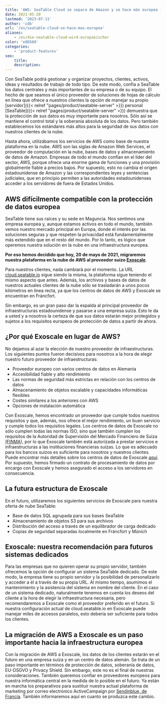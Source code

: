 ```yaml
---
title: 'AWS: SeaTable Cloud se separa de Amazon y se hace más europea - SeaTable'
date: 2021-05-20
lastmod: '2023-07-11'
author: 'cdb'
url: '/es/seatable-cloud-se-hace-mas-europea'
aliases:
    - /es/die-seatable-cloud-wird-europaeischer
color: 'e86569'
categories:
    - 'product-features'
seo:
    title:
    description:
---
```


Con SeaTable podrá gestionar y organizar proyectos, clientes, activos, ideas y resultados de trabajo de todo tipo. De este modo, confía a SeaTable los datos centrales y más importantes de su empresa o de su equipo. El hecho de que seamos el único proveedor de soluciones de hojas de cálculo en línea que ofrece a nuestros clientes la opción de manejar su propio [servidor]({{< relref "pages/product/seatable-server" >}}) personal [SeaTable]({{< relref "pages/product/seatable-server" >}}) demuestra que la protección de sus datos es muy importante para nosotros. Sólo así se mantiene el control total y la soberanía absoluta de los datos. Pero también establecemos los estándares más altos para la seguridad de sus datos con nuestros clientes de la nube.

Hasta ahora, utilizábamos los servicios de AWS como base de nuestra plataforma en la nube. AWS son las siglas de Amazon Web Services, el proveedor de computación en la nube, bases de datos y almacenamiento de datos de Amazon. Empresas de todo el mundo confían en el líder del sector, AWS, porque ofrece una enorme gama de funciones y una provisión globalmente fiable a precios bajos. Por supuesto, esto no cambia el origen estadounidense de Amazon y las correspondientes leyes y sentencias judiciales, que en principio permiten a las autoridades estadounidenses acceder a los servidores de fuera de Estados Unidos.

## AWS difícilmente compatible con la protección de datos europea

SeaTable tiene sus raíces y su sede en Maguncia. Nos sentimos una empresa europea y, aunque estamos activos en todo el mundo, también vemos nuestro mercado principal en Europa, donde el interés por las soluciones seguras y que respeten la privacidad está fundamentalmente más extendido que en el resto del mundo. Por lo tanto, es lógico que operemos nuestra solución en la nube en una infraestructura europea.

**Por eso hemos decidido que hoy, 20 de mayo de 2021, migraremos nuestra plataforma en la nube de AWS al proveedor suizo [Exoscale](https://www.exoscale.com/)**.

Para nuestros clientes, nada cambiará por el momento. La URL [cloud.seatable.io](https://cloud.seatable.io) sigue siendo la misma, la plataforma sigue teniendo el mismo aspecto que antes. Además, los archivos y bases de datos de nuestros actuales clientes de la nube sólo se trasladarán a unos pocos kilómetros en línea recta, ya que los centros de datos de AWS y Exoscale se encuentran en Fráncfort.

Sin embargo, es un gran paso dar la espalda al principal proveedor de infraestructuras estadounidense y pasarse a una empresa suiza. Esto le da a usted y a nosotros la certeza de que sus datos estarán mejor protegidos y sujetos a los requisitos europeos de protección de datos a partir de ahora.

## ¿Por qué Exoscale en lugar de AWS?

No dejamos al azar la elección de nuestro proveedor de infraestructuras. Los siguientes puntos fueron decisivos para nosotros a la hora de elegir nuestro futuro proveedor de infraestructuras:

- Proveedor europeo con varios centros de datos en Alemania
- Accesibilidad fiable y alto rendimiento
- Las normas de seguridad más estrictas en relación con los centros de datos
- Almacenamiento de objetos escalable y capacidades informáticas flexibles
- Costes similares a los anteriores con AWS
- Opciones de instalación automática

Con Exoscale, hemos encontrado un proveedor que cumple todos nuestros requisitos y que, además, nos ofrece el mejor rendimiento, un buen servicio y cumple todos los requisitos legales. Los centros de datos de Exoscale no sólo cumplen todas las normas ISO, sino que también cumplen los requisitos de la Autoridad de Supervisión del Mercado Financiero de Suiza [(FINMA](https://finma.ch/de/)), por lo que Exoscale también está autorizada a prestar servicios e infraestructuras a las instituciones financieras suizas. Lo que es adecuado para los bancos suizos es suficiente para nosotros y nuestros clientes. Puede encontrar más detalles sobre los centros de datos de Exoscale [aquí](https://www.exoscale.com/compliance/). Por supuesto, hemos firmado un contrato de procesamiento de datos por encargo con Exoscale y hemos asegurado el acceso a los servidores en consecuencia.

## La futura estructura de Exoscale

En el futuro, utilizaremos los siguientes servicios de Exoscale para nuestra oferta de nube SeaTable:

- Base de datos SQL agrupada para sus bases SeaTable
- Almacenamiento de objetos S3 para sus archivos
- Distribución del acceso a través de un equilibrador de carga dedicado
- Copias de seguridad separadas localmente en Fráncfort y Múnich

## Exoscale: nuestra recomendación para futuros sistemas dedicados

Para las empresas que no quieren operar su propio servidor, también ofrecemos la opción de configurar un sistema SeaTable dedicado. De este modo, la empresa tiene su propio servidor y la posibilidad de personalizarlo y acceder a él a través de su propia URL. Al mismo tiempo, asumimos el mantenimiento y la asistencia del sistema en nombre del cliente. En el caso de un sistema dedicado, naturalmente tenemos en cuenta los deseos del cliente a la hora de elegir la infraestructura necesaria, pero recomendaremos a Exoscale como el proveedor preferido en el futuro. Si nuestra configuración actual de cloud.seatable.io en Exoscale puede manejar miles de accesos paralelos, esto debería ser suficiente para todos los clientes.

## La migración de AWS a Exoscale es un paso importante hacia la infraestructura europea

Con la migración de AWS a Exoscale, los datos de los clientes estarán en el futuro en una empresa suiza y en un centro de datos alemán. Se trata de un paso importante en términos de protección de datos, soberanía de datos, EU-DSGVO y Privacy Shield. Sin embargo, este no es el final de nuestras consideraciones. También queremos confiar en proveedores europeos para nuestra informática central en la medida de lo posible en el futuro. Ya están en marcha los preparativos para sustituir nuestra actual plataforma de marketing por correo electrónico ActiveCampaign por [Sendinblue, de Francia](https://de.sendinblue.com/). También informaremos aquí en cuanto se produzca este cambio.
